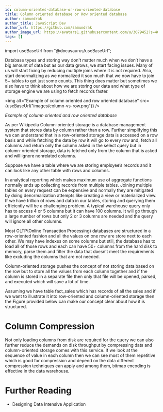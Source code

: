 ```yaml
---
id: column-oriented-database-or-row-oriented-database
title: Column oriented database or Row oriented database
author: samundrak
author_title: JavaScript Dev
author_url: https://github.com/samundrak
author_image_url: https://avatars1.githubusercontent.com/u/3079452?s=460&u=e5bd48488cb71b665ea5403192c6b8a963644a08&v=4
tags: []
---
```


import useBaseUrl from "@docusaurus/useBaseUrl";

Database types and storing way don't matter much when we don’t have a big amount
of data but as our data grows, we start facing issues. Many of us will start fixing
by reducing multiple joins where it is not required. Also, start denormalizing as
we normalized it soo much that we now have to join 5+ tables to get just some counts.
This thing does matter but sometimes we also have to think about how we are storing
our data and what type of storage engine we are using to fetch records faster.

<!-- truncate -->

<img
alt="Example of column oriented and row oriented database"
src={useBaseUrl("images/column-vs-row.png")}
/>

_Example of column oriented and row oriented database_

As per Wikipedia Column-oriented
storage is a database management system that stores data by column rather than a
row. Further simplifying this we can understand that in a row-oriented storage data
is accessed on a row basis and while fetching the data by row it will go to every
row and, fetch all columns and return only the column asked in the select query but
in column-oriented storage, data is fetched only from the column that is asked and
will ignore nonrelated columns.

Suppose we have a table where we are storing employee’s records and it can look like any other table with rows and columns.

In analytical reporting which makes maximum use of aggregate functions normally ends up collecting records from multiple tables. Joining multiple tables on every request can be expensive and normally they are mitigated by doing denormalization attempts like creating a view or materialized view. If we have trillion of rows and data in our tables, storing and querying them efficiently will be a challenging problem. A typical warehouse query only has to access 4 or 5 columns but it can have 100 columns. It will go through a large number of rows but only 2 or 3 columns are needed and the query will ignore all other columns.

Most OLTP(Online Transaction Processing) databases are structured in a row-oriented fashion and all the values on one row are store next to each other. We may have indexes on some columns but still, the database has to load all of those rows and each can have 50+ columns from the hard disk to memory, parse them and filter the data that doesn’t meet the requirements like excluding the columns that are not needed.

Column-oriented storage pushes the concept of not storing data based on the row but to store all the values from each column together and if the column is stored in a separate file then only that file will be opened, parsed, and executed which will save a lot of time.

Assuming we have table fact_sales which has records of all the sales and if we want to illustrate it into row-oriented and column-oriented storage then the Figure provided below can make our concept clear about how it is structured.

# Column Compression

Not only loading columns from disk are required for the query we can also further reduce the demands on disk throughput by compressing data and column-oriented storage comes with this service. If we look at the sequence of value in each column then we can see most of them repetitive which is good for compression and depend on the data different compression techniques can apply and among them, bitmap encoding is effective in the data warehouse.

# Further Reading

- Designing Data Intensive Application
